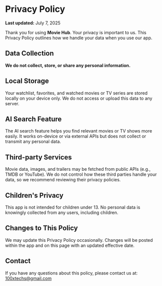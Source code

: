 # Privacy Policy

**Last updated:** July 7, 2025

Thank you for using **Movie Hub**. Your privacy is important to us. This Privacy Policy outlines how we handle your data when you use our app.

## Data Collection

**We do not collect, store, or share any personal information.**

## Local Storage

Your watchlist, favorites, and watched movies or TV series are stored locally on your device only. We do not access or upload this data to any server.

## AI Search Feature

The AI search feature helps you find relevant movies or TV shows more easily. It works on-device or via external APIs but does not collect or transmit any personal data.

## Third-party Services

Movie data, images, and trailers may be fetched from public APIs (e.g., TMDB or YouTube). We do not control how these third parties handle your data, so we recommend reviewing their privacy policies.

## Children's Privacy

This app is not intended for children under 13. No personal data is knowingly collected from any users, including children.

## Changes to This Policy

We may update this Privacy Policy occasionally. Changes will be posted within the app and on this page with an updated effective date.

## Contact

If you have any questions about this policy, please contact us at: [100xtechs@gmail.com](mailto:100xtechs@gmail.com)
